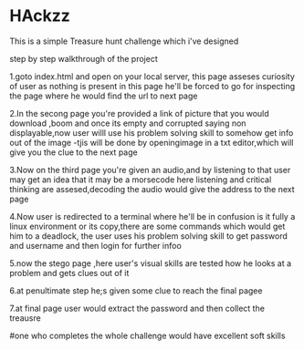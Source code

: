 # HAckzz

This is a simple Treasure hunt challenge which i've designed

step by step walkthrough of the project

1.goto index.html and open on your local server, this page asseses curiosity of user as nothing is present in this page he'll be forced to go for inspecting the page
where he would find the url to next page

2.In the secong page you're provided a link of  picture that you would download ,boom and once its empty and corrupted saying non displayable,now user willl use his problem solving skill to somehow get info out of the image -tjis will be done by openingimage in a txt editor,which will give you the clue to the next  page

3.Now on the third page you're given an audio,and by listening to that user may get an idea that it may be a morsecode here listening and critical thinking are assesed,decoding the audio would give the address to the next page

4.Now user is redirected to a terminal where he'll be in confusion is it fully a linux environment or its copy,there are some commands which would get him to a deadlock,
the user uses his problem solving skill to get password and username and then login for further infoo

5.now the stego page ,here user's visual skills are tested how he looks at a problem and gets clues out of it

6.at penultimate step he;s given some clue to reach the final pagee

7.at final page user would extract the password and then collect the treausre

#one who completes the whole challenge would have excellent soft skills
